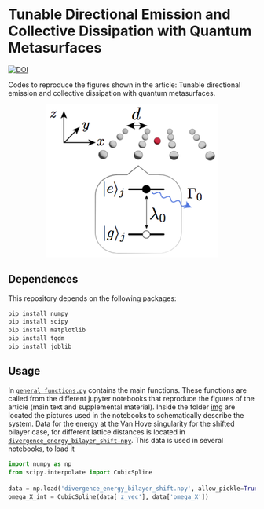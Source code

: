 # Tunable Directional Emission and Collective Dissipation with Quantum Metasurfaces
[![DOI](https://zenodo.org/badge/455221135.svg)](https://zenodo.org/badge/latestdoi/455221135)

Codes to reproduce the figures shown in the article: Tunable directional emission and collective dissipation with quantum metasurfaces.

<p align="center">
  <img src="https://github.com/Davtax/Tunable-emission-metasurfaces/blob/main/img/schematic_system.png" width="350" title="system_schematic">
</p>


## Dependences

This repository depends on the following packages:

```bash
pip install numpy
pip install scipy
pip install matplotlib
pip install tqdm
pip install joblib
```

## Usage
In [`general_functions.py`](https://github.com/Davtax/Tunable-emission-metasurfaces/blob/main/general_functions.py) contains the main functions. These functions are called from the different jupyter notebooks that reproduce the figures of the article (main text and supplemental material). Inside the folder [img](https://github.com/Davtax/Tunable-emission-metasurfaces/tree/main/img) are located the pictures used in the notebooks to schematically describe the system. Data for the energy at the Van Hove singularity for the shifted bilayer case, for different lattice distances is located in [`divergence_energy_bilayer_shift.npy`](https://github.com/Davtax/Tunable-emission-metasurfaces/blob/main/divergence_energy_bilayer_shift.npy). This data is used in several notebooks, to load it
```python
import numpy as np
from scipy.interpolate import CubicSpline

data = np.load('divergence_energy_bilayer_shift.npy', allow_pickle=True).item()
omega_X_int = CubicSpline(data['z_vec'], data['omega_X'])
```
